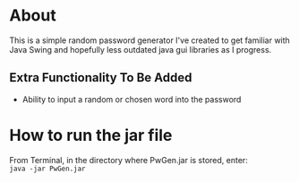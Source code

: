 # About
This is a simple random password generator I've created to get familiar with Java Swing and hopefully less outdated java gui libraries as I progress. 

## Extra Functionality To Be Added
<ul>
  <li> Ability to input a random or chosen word into the password </li>
 </ul>

# How to run the jar file
From Terminal, in the directory where PwGen.jar is stored, enter: <br>
`java -jar PwGen.jar`
